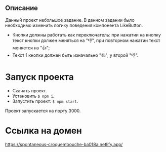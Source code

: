 ## Описание

Данный проект небольшое задание. В данном задании было необходимо изменить логику поведения компонента LikeButton.

- Кнопки должны работать как переключатель: при нажатии на кнопку текст кнопки должен меняться на "👎", при повторном нажатии текст меняется на "👍";
- Текст 1 кнопки должен быть изначально "👍", у второй "👎".

# Запуск проекта

- Скачать проект.
- Установить `$ npm i`.
- Запустить проект: `$ npm start`.

Проект запускается на порту 3000.

# Ссылка на домен

https://spontaneous-croquembouche-ba018a.netlify.app/

